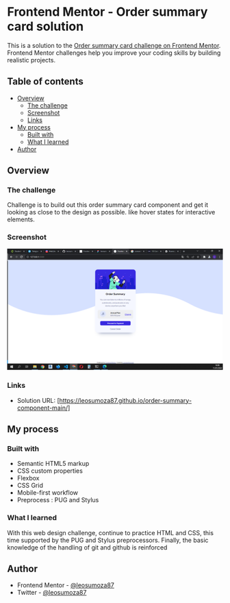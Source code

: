 # Frontend Mentor - Order summary card solution

This is a solution to the [Order summary card challenge on Frontend Mentor](https://www.frontendmentor.io/challenges/order-summary-component-QlPmajDUj). Frontend Mentor challenges help you improve your coding skills by building realistic projects. 

## Table of contents

- [Overview](#overview)
  - [The challenge](#the-challenge)
  - [Screenshot](#screenshot)
  - [Links](#links)
- [My process](#my-process)
  - [Built with](#built-with)
  - [What I learned](#what-i-learned)  
- [Author](#author)

## Overview

### The challenge

Challenge is to build out this order summary card component and get it looking as close to the design as possible.
like  hover states for interactive elements.

### Screenshot

![](./screenshot.png)

### Links

- Solution URL: [https://leosumoza87.github.io/order-summary-component-main/]

## My process

### Built with

- Semantic HTML5 markup
- CSS custom properties
- Flexbox
- CSS Grid
- Mobile-first workflow
- Preprocess : PUG and Stylus

### What I learned

With this web design challenge, continue to practice HTML and CSS, this time supported by the PUG and Stylus preprocessors.
Finally, the basic knowledge of the handling of git and github is reinforced

## Author

- Frontend Mentor - [@leosumoza87](https://www.frontendmentor.io/profile/leosumoza87)
- Twitter - [@leosumoza87](https://twitter.com/leosumoza87)

